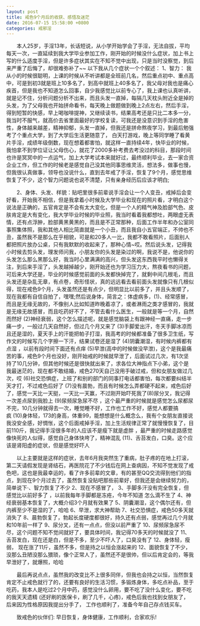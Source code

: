 ```yaml
---
layout: post
title: 戒色9个月后的收获、感悟及迷茫
date: 2016-07-15 15:58:00 +0800
categories: 戒邪淫
---
```


　　本人25岁，手淫13年，长话短说，从小学开始学会了手淫，无法自拔，平均每天一次，一直延续到我大学毕业参加工作，刚开始的时候没什么症状，加上书上写的什么适度手淫，但是许多症状其实在不知不觉中出现，只是当时没察觉，到后来严重了后悔了，却很难弥补了~~ 以下我从几个症状一个个叙述： 1、智力： 我从小的时候很聪明，上课的时候从不听讲都是全班前几名，然后重点初中、重点高中，可是到初3就是班上10多名了，到高中就班上40多名了，我父母对我也是痛心疾首，但是我也不知道怎么回事，自少我感觉比以前专心了，我上课也认真听讲，就是记不住，分析问题分析不出来，而且头发一直掉，每隔几天枕头附近全是掉的头发，为了父母我也开始拼命看书，每天晚上做题做到晚上2点左右，然后手淫，得到短暂的快感，早上喝咖啡提神，又继续读书，结果高考还是只比二本多一分，我当时不服气，就高价去省里面最好的学校复读，可我还是没意识到手淫的危害性，身体越来越差，精神抑郁，头发一直掉，但我还是拼命熬夜学习，到最后勉强考了个重点大学，到了大学后生活更随意了， 白天打游戏，晚上等同学睡了看黄片手淫，成绩年级倒数，现在想着都害怕，就这样一直持续4年，快毕业的时候，我怕拿不到学位证让父母伤心，就花了2000多补考费去考没过的科目，那段时间也许是冥冥中的一点运气，加上大学考试本来就好过，最终顺利毕业，去一家合资企业工作，但工作的时候老是感觉自己没其他同事思维灵活，想法多，做事也慢，但我很认真做事，领导也没说什么，直到去年戒了手淫，恢复了9个月，感觉思维恢复了不少，这个智力问题说也说不清楚，只有亲身经历后应该才明白;
　　2、身体、头发、样貌：贴吧里很多前辈说手淫会让一个人变丑，戒掉后会变好看，开始我不相信，但是我拿着小时候及大学毕业和现在的照片看，才明白这个说法是正确的，五官肯定是不会有太大变化，但是一个人的精气神及脸部气色、皮肤肯定是大有变化，我大学毕业时候的毕业照，我当时看着我都想吐，两眼虚无表情，还有点浮肿，脸部黄黑黄黑的，而且是不正常那种，后面工作半年和办公室同事照集体照，我和其他人相比简直就是一个小丑，而且我自小五官端正，不帅也不丑，虽然我不是那么在乎相貌，可是和20多人一比，我都不敢看照片，后面别人都把照片放办公桌，只有我默默的收起来了，那种心情~哎。然后说头发，记得我小时候去剪头发，理发师问我，小朋友你的头发是染过的啊，我说不是，他说你的头发怎么那么黑那么好，我当时心里满满的高兴，但头发这东西我平时也懒得关注，到后来手淫了，头发越掉越少，刚开始还也为学习压力大，熬夜看书的问题，可后来大学还是，毕业的时候感觉前面的头发都快掉完了，就剩中间几根毛，而且头发还是杂乱无章，有点卷，奇形怪状，真的远远看去看前面头发就像只有几根似得，现在戒色9个月，头发虽然还是有点少，但明显比以前多了，并且头发顺了，现在我都有自信自拍了，嘿嘿;然后说身体，简言之：体虚病多，(1)、经常感冒，而且是无缘无故的，不像别人比如知道昨晚着凉了，或者淋雨之类才感冒的，我就是无缘无故感冒，而且吃药好不了，不管去看什么医生，一般就是等一个月，自然而然好 (2)神经衰弱，这个怎么描述呢，就是感觉脑袋上有跟神经一直痛，走一步痛一步，一般过几天自然好，但过几个月又来了 (3)手脚爱出汗，冬天手脚冰凉而且还是湿的，夏天手上的汗能把帕子打湿，我高考的时候都准备了很多卫生纸，写作文的时候写几个字擦一下汗，结果试卷还是湿了 (4)阴囊潮湿，有时候内裤都有点湿 ，以前有段时间下面还有点痒 (5)早泄(高中的时候做没早泄)，这个是我最痛苦的事，戒色9个月也没好，刚开始戒的时候就早泄了，后面试过几次，有1次坚持了10几分钟，但其他时候还是很快就出来了，求各位大神指点下小弟，这个是我最迷茫的，现在都不敢结婚，戒色270天自己没用手破过戒，但和女朋友做过几次，哎 (6)社交恐惧症，上班了和别的部门的同事打电话都害怕，每次都要纠结半天才打，不过戒色后好了 (7)没有晨勃，而且有时候怎么弄都硬不起来，戒色后好了，感觉一天比一天挺，一天比一天赢，不过刚开始吓死我了(8)尿分叉，我记得一次差点尿到我脸上 (9)尿频尿急尿不尽 ，这个最严重的时候就是感觉怎么尿都尿不完，10几分钟就得去一次，睡觉睡不好，工作也工作不好，感觉人都要搞疯 (10)身体轻，173的身高，体重99，能想想是什么概念么，我有个女朋友直接说我没安全感，好惆怅，这个后面戒掉手淫，加上生活规律正常了就慢慢恢复了，目前110斤，我记得手淫很多年的人应该不是瘦下就是虚胖 ，最严重的时候走路感觉像快死的人似得，感觉自己身体快垮了，精神混乱 (11)、舌苔发白，口臭。这个应该是肾阳虚的症状，但是感觉好吓人
　　以上主要就是这样的症状，去年6月我突然生了重病，肚子疼的在地上打滚，第二天请假发现是肾结石，再医院花了不少钱后在网上查病因，不知不觉发现了戒色吧，这也是我最幸运的，看了许多前辈的文章，有的甚至QQ交流得到他们的指点，到现在9个月过去了，虽然恢复没贴吧那些前辈好，但我还是会继续努力的，简单说下·、智力恢复了不少 2、现在不感冒了， 3、手脚多汗没有完全恢复，但感觉比以前好多了 ，以前我每年手脚都是冻疮，今年不知道 怎么滴不生了 4、神经衰弱基本恢复了，大概介绍3个月就有效果了 5、阴囊潮湿，这个偶尔还有，但内裤至少不是湿的了，哈哈 6、早泄，求大神帮助 7、社交恐惧症，戒色50多天就消失了 8、晨勃恢复了，勃起长度硬度都很好，持久还有点弱，感觉再过几个月就和10年前一样了 9、尿分叉，还有一点点，但没以前严重了 10、尿频尿急尿不尽，这个问题不知不觉间就好了，要具体时间，我记得70多天的时候就没了 11、舌苔发白，现在还是白，但是不多，至少不吓人了，口臭没有了 12、身体轻，瘦弱， 现在涨了11斤，虽然不多，但是持之以恒会涨起来的 12、面貌恢复了不少，没那么丑陋没那么猥琐，像个正常人了，虽然还不是很帅，但以后肯定会的，等我早泄好了，就爆照，哈哈
　　最后再说点点，虽然我的改变比不上很多同伴，但我也会持之以恒，当然恢复肯定不止戒色就行了的，还要有良好的生活习惯，多锻炼身体，多吃点补品，至于吃药，我本人是吃过2个月中药，感觉没什么卵用，要不吃了没什么变化，要不吃的我天天遗精 (还好刷的医保卡，刷了几千，心疼)，戒色后我也找到女朋友了，后来因为性格原因我提出分手了， 工作也顺利了，准备今年自己存点钱买车。
　　致戒色的伙伴们: 早日恢复，身体健康，工作顺利，合家欢乐!